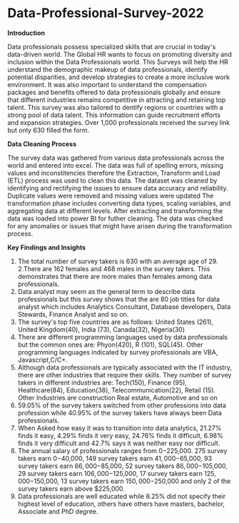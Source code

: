 # Data-Professional-Survey-2022

**Introduction**

Data professionals possess specialized skills that are crucial in today's data-driven world. The Global HR wants to focus on promoting diversity and inclusion within the Data Professionals world. This Surveys will help the HR understand the demographic makeup of data professionals, identify potential disparities, and develop strategies to create a more inclusive work environment. It was also important to understand the compensation packages and benefits offered to data professionals globally and ensure that different industries remains competitive in attracting and retaining top talent.
This survey was also tailored to dentify regions or countries with a strong pool of data talent. This information can guide recruitment efforts and expansion strategies. Over 1,000 professionals received the survey link but only 630 filled the form.

**Data Cleaning Process**


The survey data was gathered from various data professionals across the world and entered into excel. The data was full of spelling errors, missing values and inconstitencies therefore the Extraction, Transform and Load (ETL) process was used to clean this data. The dataset was cleaned by identifying and rectifying the issues to ensure data accuracy and reliability. Duplicate values were removed and missing values were updated
The transformation phase includes converting data types, scaling variables, and aggregating data at different levels. After extracting and transforming the data was loaded into power BI for futher cleaning. The data was checked for any anomalies or issues that might have arisen during the transformation process.


**Key Findings and Insights**

1. The total number of survey takers is 630 with an average age of 29.
2.There are 162 females and 468 males in the survey takers. This demonstrates that there are more males than females among data professionals.
3. Data analyst may seem as the general term to describe data professionals but this survey shows that the are 80 job titles for data analyst which includes Analytics Consultant, Database developers, Data Stewards, Finance Analyst and so on.
4. The survey's top five countries are as follows: United States (261), United Kingdom(40), India (73), Canada(32),  Nigeria(30)
5. There are different programming languages used by data professionals but the common ones are: Phyon(420), R (101), SQL(45). Other programming languages indicated by survey professionals are VBA, Javascript,C/C+.
6. Although data professionals are typically associated with the IT industry, there are other industries that require their skills. They number of survey takers in different industries are: Tech(150), Finance (95), Healthcare(84), Education(38), Telecommunication(22), Retail (15). Other Industries are construction Real estate, Automotive and so on
7. 59.05% of the survey takers switched from other professions into data profession while 40.95% of the survey takers have always been Data professionals.
8. When Asked how easy it was to transition into data analytics, 21.27% finds it easy, 4.29% finds it very easy, 24.76% finds it difficult, 6.98% finds it very difficult and 42.7% says it was neither easy nor difficult.
9. The annual salary of professionals ranges from $0-$225,000. 275 survey takers earn $0-$40,000, 149 survey takers earn $41,000-$65,000, 93 survey takers earn $66,000-$85,000, 52 survey takers $86,000-$105,000, 29 survey takers earn $106,000-$125,000, 17 survey takers earn $125,000-$150,000, 13 survey takers earn $150,000-$250,000 and only 2 of the survey takers earn above $225,000.
10. Data professionals are well educated while 8.25% did not specify their highest level of education, others have others have masters, bachelor, Associate and PhD degree.





